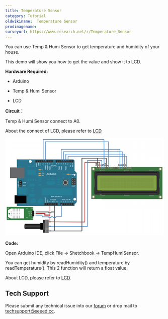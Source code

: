 ```yaml
---
title: Temperature Sensor
category: Tutorial
oldwikiname:  Temperature Sensor
prodimagename:
surveyurl: https://www.research.net/r/Temperature_Sensor
---
```

You can use Temp &amp; Humi Sensor to get temperature and humidity of your house.

This demo will show you how to get the value and show it to LCD.

**Hardware Required:**

*   Arduino

*   Temp &amp; Humi Sensor

*   LCD

**Circuit：**

Temp &amp; Humi Sensor connect to A0.

About the connect of LCD, please refer to [LCD](http://arduino.cc/en/Tutorial/LiquidCrystal)

![](https://github.com/Jeremyym/Temperature_Sensor/raw/master/img/Sidekick_34_1.png)

**Code:**

Open Arduino IDE, click File -&gt; Shetchbook -&gt; TempHumiSensor.

You can get humidity by readHumidity() and temperature by readTemperature(). This 2 function will return a float value.

About LCD, please refer to [LCD](http://arduino.cc/en/Tutorial/LiquidCrystal).

## Tech Support
Please submit any technical issue into our [forum](http://forum.seeedstudio.com/) or drop mail to techsupport@seeed.cc. 
